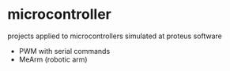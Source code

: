 # microcontroller

projects applied to microcontrollers simulated at proteus software


- PWM with serial commands
- MeArm (robotic arm)
